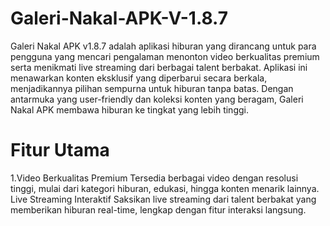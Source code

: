 # Galeri-Nakal-APK-V-1.8.7
Galeri Nakal APK v1.8.7 adalah aplikasi hiburan yang dirancang untuk para pengguna yang mencari pengalaman menonton video berkualitas premium serta menikmati live streaming dari berbagai talent berbakat. Aplikasi ini menawarkan konten eksklusif yang diperbarui secara berkala, menjadikannya pilihan sempurna untuk hiburan tanpa batas. Dengan antarmuka yang user-friendly dan koleksi konten yang beragam, Galeri Nakal APK membawa hiburan ke tingkat yang lebih tinggi.
# Fitur Utama
1.Video Berkualitas Premium
Tersedia berbagai video dengan resolusi tinggi, mulai dari kategori hiburan, edukasi, hingga konten menarik lainnya.
Live Streaming Interaktif
Saksikan live streaming dari talent berbakat yang memberikan hiburan real-time, lengkap dengan fitur interaksi langsung.
